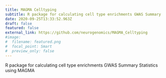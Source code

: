 ```yaml
---
title: MAGMA Celltyping
subtitle: R package for calculating cell type enrichments GWAS Summary Statistics using MAGMA
date: 2020-09-25T13:33:52.963Z
draft: false
featured: false
external_link: https://github.com/neurogenomics/MAGMA_Celltyping
#image:
#  filename: featured.png
#  focal_point: Smart
#  preview_only: false
---
```

R package for calculating cell type enrichments GWAS Summary Statistics using MAGMA